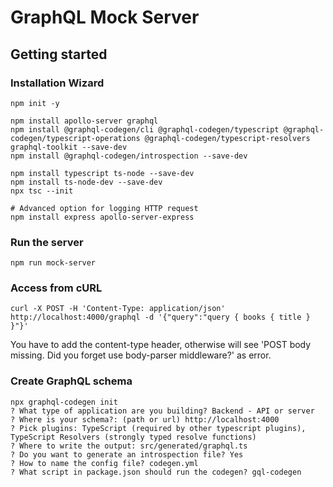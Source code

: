 # GraphQL Mock Server

## Getting started
### Installation Wizard
```
npm init -y

npm install apollo-server graphql
npm install @graphql-codegen/cli @graphql-codegen/typescript @graphql-codegen/typescript-operations @graphql-codegen/typescript-resolvers graphql-toolkit --save-dev
npm install @graphql-codegen/introspection --save-dev

npm install typescript ts-node --save-dev
npm install ts-node-dev --save-dev
npx tsc --init

# Advanced option for logging HTTP request
npm install express apollo-server-express
```

### Run the server
```
npm run mock-server
```

### Access from cURL
```
curl -X POST -H 'Content-Type: application/json' http://localhost:4000/graphql -d '{"query":"query { books { title } }"}'
```
You have to add the content-type header, otherwise will see 'POST body missing. Did you forget use body-parser middleware?' as error.

### Create GraphQL schema
```
npx graphql-codegen init
? What type of application are you building? Backend - API or server
? Where is your schema?: (path or url) http://localhost:4000
? Pick plugins: TypeScript (required by other typescript plugins), TypeScript Resolvers (strongly typed resolve functions)
? Where to write the output: src/generated/graphql.ts
? Do you want to generate an introspection file? Yes
? How to name the config file? codegen.yml
? What script in package.json should run the codegen? gql-codegen
```